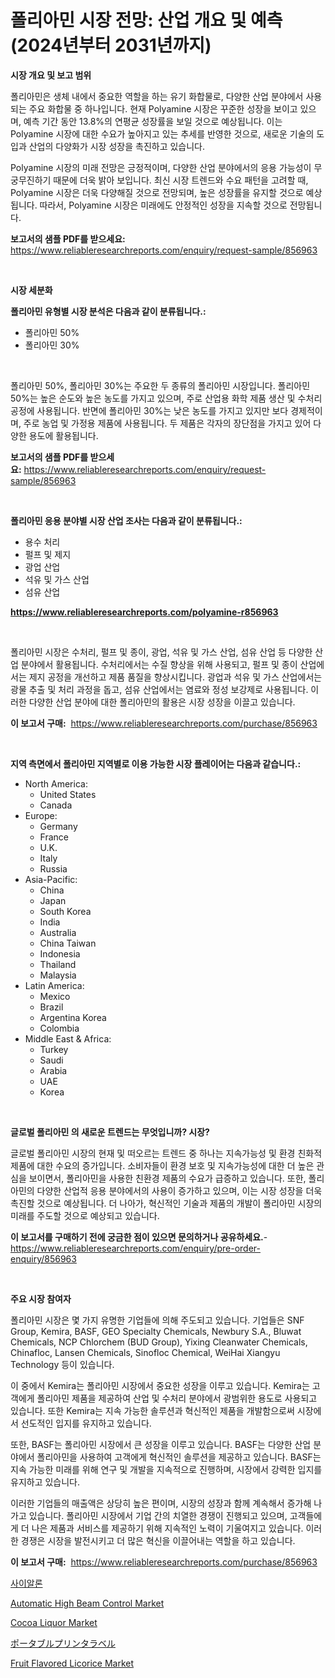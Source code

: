 <p><h1>폴리아민 시장 전망: 산업 개요 및 예측 (2024년부터 2031년까지)</h1></p><p><strong>시장 개요 및 보고 범위</strong></p>
<p><p>폴리아민은 생체 내에서 중요한 역할을 하는 유기 화합물로, 다양한 산업 분야에서 사용되는 주요 화합물 중 하나입니다. 현재 Polyamine 시장은 꾸준한 성장을 보이고 있으며, 예측 기간 동안 13.8%의 연평균 성장률을 보일 것으로 예상됩니다. 이는 Polyamine 시장에 대한 수요가 높아지고 있는 추세를 반영한 것으로, 새로운 기술의 도입과 산업의 다양화가 시장 성장을 촉진하고 있습니다. </p><p>Polyamine 시장의 미래 전망은 긍정적이며, 다양한 산업 분야에서의 응용 가능성이 무궁무진하기 때문에 더욱 밝아 보입니다. 최신 시장 트렌드와 수요 패턴을 고려할 때, Polyamine 시장은 더욱 다양해질 것으로 전망되며, 높은 성장률을 유지할 것으로 예상됩니다. 따라서, Polyamine 시장은 미래에도 안정적인 성장을 지속할 것으로 전망됩니다.</p></p>
<p><strong>보고서의 샘플 PDF를 받으세요:</strong> <a href="https://www.reliableresearchreports.com/enquiry/request-sample/856963">https://www.reliableresearchreports.com/enquiry/request-sample/856963</a></p>
<p>&nbsp;</p>
<p><strong>시장 세분화</strong></p>
<p><strong>폴리아민 유형별 시장 분석은 다음과 같이 분류됩니다.:</strong></p>
<p><ul><li>폴리아민 50%</li><li>폴리아민 30%</li></ul></p>
<p>&nbsp;</p>
<p><p>폴리아민 50%, 폴리아민 30%는 주요한 두 종류의 폴리아민 시장입니다. 폴리아민 50%는 높은 순도와 높은 농도를 가지고 있으며, 주로 산업용 화학 제품 생산 및 수처리 공정에 사용됩니다. 반면에 폴리아민 30%는 낮은 농도를 가지고 있지만 보다 경제적이며, 주로 농업 및 가정용 제품에 사용됩니다. 두 제품은 각자의 장단점을 가지고 있어 다양한 용도에 활용됩니다.</p></p>
<p><strong>보고서의 샘플 PDF를 받으세요:</strong>&nbsp;<a href="https://www.reliableresearchreports.com/enquiry/request-sample/856963">https://www.reliableresearchreports.com/enquiry/request-sample/856963</a></p>
<p>&nbsp;</p>
<p><strong> 폴리아민 응용 분야별 시장 산업 조사는 다음과 같이 분류됩니다.:</strong></p>
<p><ul><li>용수 처리</li><li>펄프 및 제지</li><li>광업 산업</li><li>석유 및 가스 산업</li><li>섬유 산업</li></ul></p>
<p><strong><a href="https://www.reliableresearchreports.com/polyamine-r856963">https://www.reliableresearchreports.com/polyamine-r856963</a></strong></p>
<p>&nbsp;</p>
<p><p>폴리아민 시장은 수처리, 펄프 및 종이, 광업, 석유 및 가스 산업, 섬유 산업 등 다양한 산업 분야에서 활용됩니다. 수처리에서는 수질 향상을 위해 사용되고, 펄프 및 종이 산업에서는 제지 공정을 개선하고 제품 품질을 향상시킵니다. 광업과 석유 및 가스 산업에서는 광물 추출 및 처리 과정을 돕고, 섬유 산업에서는 염료와 정성 보강제로 사용됩니다. 이러한 다양한 산업 분야에 대한 폴리아민의 활용은 시장 성장을 이끌고 있습니다.</p></p>
<p><strong>이 보고서 구매:</strong>&nbsp; <a href="https://www.reliableresearchreports.com/purchase/856963">https://www.reliableresearchreports.com/purchase/856963</a></p>
<p>&nbsp;</p>
<p><strong>지역 측면에서 폴리아민 지역별로 이용 가능한 시장 플레이어는 다음과 같습니다.:</strong></p>
<p><ul>
    <li>
        North America:
        <ul>
            <li>United States</li>
            <li>Canada</li>
        </ul>
    </li>
    <li>
        Europe:
        <ul>
            <li>Germany</li>
            <li>France</li>
            <li>U.K.</li>
            <li>Italy</li>
            <li>Russia</li>
        </ul>
    </li>
    <li>
        Asia-Pacific:
        <ul>
            <li>China</li>
            <li>Japan</li>
            <li>South Korea</li>
            <li>India</li>
            <li>Australia</li>
            <li>China Taiwan</li>
            <li>Indonesia</li>
            <li>Thailand</li>
            <li>Malaysia</li>
        </ul>
    </li>
    <li>
        Latin America:
        <ul>
            <li>Mexico</li>
            <li>Brazil</li>
            <li>Argentina Korea</li>
            <li>Colombia</li>
        </ul>
    </li>
    <li>
        Middle East & Africa:
        <ul>
            <li>Turkey</li>
            <li>Saudi</li>
            <li>Arabia</li>
            <li>UAE</li>
            <li>Korea</li>
        </ul>
    </li>
    </ul></p>
<p>&nbsp;</p>
<p><strong>글로벌 폴리아민 의 새로운 트렌드는 무엇입니까? 시장?</strong></p>
<p><p>글로벌 폴리아민 시장의 현재 및 떠오르는 트렌드 중 하나는 지속가능성 및 환경 친화적 제품에 대한 수요의 증가입니다. 소비자들이 환경 보호 및 지속가능성에 대한 더 높은 관심을 보이면서, 폴리아민을 사용한 친환경 제품의 수요가 급증하고 있습니다. 또한, 폴리아민의 다양한 산업적 응용 분야에서의 사용이 증가하고 있으며, 이는 시장 성장을 더욱 촉진할 것으로 예상됩니다. 더 나아가, 혁신적인 기술과 제품의 개발이 폴리아민 시장의 미래를 주도할 것으로 예상되고 있습니다.</p></p>
<p><strong>이 보고서를 구매하기 전에 궁금한 점이 있으면 문의하거나 공유하세요.</strong>- <a href="https://www.reliableresearchreports.com/enquiry/pre-order-enquiry/856963">https://www.reliableresearchreports.com/enquiry/pre-order-enquiry/856963</a></p>
<p>&nbsp;</p>
<p><strong>주요 시장 참여자</strong></p>
<p><p>폴리아민 시장은 몇 가지 유명한 기업들에 의해 주도되고 있습니다. 기업들은 SNF Group, Kemira, BASF, GEO Specialty Chemicals, Newbury S.A., Bluwat Chemicals, NCP Chlorchem (BUD Group), Yixing Cleanwater Chemicals, Chinafloc, Lansen Chemicals, Sinofloc Chemical, WeiHai Xiangyu Technology 등이 있습니다.</p><p>이 중에서 Kemira는 폴리아민 시장에서 중요한 성장을 이루고 있습니다. Kemira는 고객에게 폴리아민 제품을 제공하여 산업 및 수처리 분야에서 광범위한 용도로 사용되고 있습니다. 또한 Kemira는 지속 가능한 솔루션과 혁신적인 제품을 개발함으로써 시장에서 선도적인 입지를 유지하고 있습니다.</p><p>또한, BASF는 폴리아민 시장에서 큰 성장을 이루고 있습니다. BASF는 다양한 산업 분야에서 폴리아민을 사용하여 고객에게 혁신적인 솔루션을 제공하고 있습니다. BASF는 지속 가능한 미래를 위해 연구 및 개발을 지속적으로 진행하며, 시장에서 강력한 입지를 유지하고 있습니다.</p><p>이러한 기업들의 매출액은 상당히 높은 편이며, 시장의 성장과 함께 계속해서 증가해 나가고 있습니다. 폴리아민 시장에서 기업 간의 치열한 경쟁이 진행되고 있으며, 고객들에게 더 나은 제품과 서비스를 제공하기 위해 지속적인 노력이 기울여지고 있습니다. 이러한 경쟁은 시장을 발전시키고 더 많은 혁신을 이끌어내는 역할을 하고 있습니다.</p></p>
<p><strong>이 보고서 구매:</strong>&nbsp;&nbsp;<a href="https://www.reliableresearchreports.com/purchase/856963">https://www.reliableresearchreports.com/purchase/856963</a></p>
<p><p><a href="https://github.com/Skyleitney456456/Market-Research-Report-List-1/blob/main/971441016917.md">사이알론</a></p><p><a href="https://issuu.com/reportprime-2/docs/automatic-high-beam-control-market-size-2030.pptx">Automatic High Beam Control Market</a></p><p><a href="https://github.com/seekum/Market-Research-Report-List-2/blob/main/cocoa-liquor-market.md">Cocoa Liquor Market</a></p><p><a href="https://github.com/ReganWisoky2023/Market-Research-Report-List-1/blob/main/931280418430.md">ポータブルプリンタラベル</a></p><p><a href="https://github.com/timeliteaut/Market-Research-Report-List-2/blob/main/fruit-flavored-licorice-market.md">Fruit Flavored Licorice Market</a></p></p>